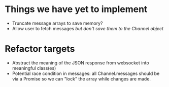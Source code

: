 # Things we have yet to implement

* Truncate message arrays to save memory?
* Allow user to fetch messages *but don't save them to the Channel object*

# Refactor targets

* Abstract the meaning of the JSON response from websocket into meaningful class(es)
* Potential race condition in messages: all Channel.messages should be via a
  Promise so we can "lock" the array while changes are made.
